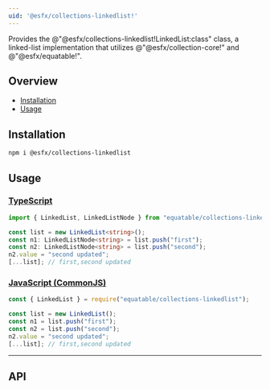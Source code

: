 ```yaml
---
uid: '@esfx/collections-linkedlist!'
---
```


Provides the @"@esfx/collections-linkedlist!LinkedList:class" class, a linked-list implementation that utilizes @"@esfx/collection-core!" and @"@esfx/equatable!".

## Overview

* [Installation](#installation)
* [Usage](#usage)

## Installation

```sh
npm i @esfx/collections-linkedlist
```

## Usage

### [TypeScript](#tab/ts)
```ts
import { LinkedList, LinkedListNode } from "equatable/collections-linkedlist";

const list = new LinkedList<string>();
const n1: LinkedListNode<string> = list.push("first");
const n2: LinkedListNode<string> = list.push("second");
n2.value = "second updated";
[...list]; // first,second updated
```

### [JavaScript (CommonJS)](#tab/js)
```js
const { LinkedList } = require("equatable/collections-linkedlist");

const list = new LinkedList();
const n1 = list.push("first");
const n2 = list.push("second");
n2.value = "second updated";
[...list]; // first,second updated
```

***

## API

